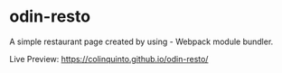 # odin-resto

A simple restaurant page created by using - Webpack module bundler.

Live Preview: https://colinquinto.github.io/odin-resto/